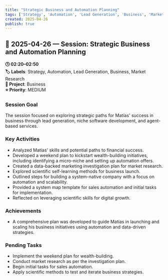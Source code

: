 ```yaml
---
title: "Strategic Business and Automation Planning"
tags: ['Strategy', 'Automation', 'Lead Generation', 'Business', 'Market Research']
created: 2025-04-26
publish: true
---
```


## 📅 2025-04-26 — Session: Strategic Business and Automation Planning

**🕒 02:20–02:50**  
**🏷️ Labels**: Strategy, Automation, Lead Generation, Business, Market Research  
**📂 Project**: Business  
**⭐ Priority**: MEDIUM  


### Session Goal
The session focused on exploring strategic paths for Matías' success in business through lead generation, niche software development, and agent-based services.

### Key Activities
- Analyzed Matías' skills and potential paths to financial success.
- Developed a weekend plan to kickstart wealth-building initiatives, including identifying a micro-niche and setting up automation offers.
- Created a data-backed marketing investigation plan for market research.
- Explored scientific self-learning methods for business launch.
- Outlined steps for building a system-native company with a focus on automation and scalability.
- Provided a system map template for sales automation and initial tasks for implementation.
- Reflected on leveraging scientific skills for digital growth.

### Achievements
- A comprehensive plan was developed to guide Matías in launching and scaling his business initiatives using automation and data-driven strategies.

### Pending Tasks
- Implement the weekend plan for wealth-building.
- Conduct market research as per the investigation plan.
- Begin initial tasks for sales automation.
- Apply scientific methods to test and iterate business strategies.
